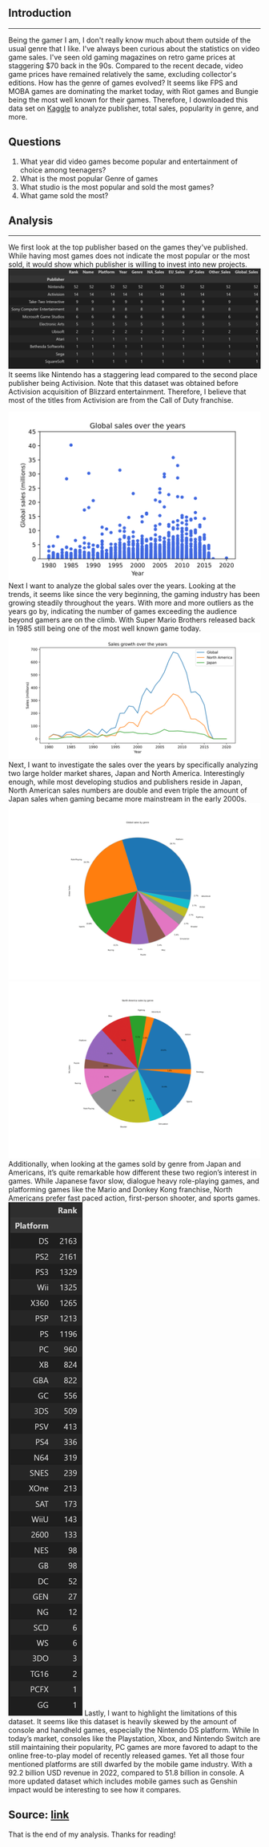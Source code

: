 ## Introduction
---
Being the gamer I am, I don't really know much about them outside of the usual genre that I like. I've always been curious about the statistics on video game sales. I've seen old gaming magazines on retro game prices at staggering $70 back in the 90s. Compared to the recent decade, video game prices have remained relatively the same, excluding collector's editions. How has the genre of games evolved? It seems like FPS and MOBA games are dominating the market today, with Riot games and Bungie being the most well known for their games. Therefore, I downloaded this data set on [Kaggle](https://kaggle.com) to analyze publisher, total sales, popularity in genre, and more.
## Questions
1. What year did video games become popular and entertainment of choice among teenagers?
2. What is the most popular Genre of games
3. What studio is the most popular and sold the most games?
4. What game sold the most?
## Analysis
---
We first look at the top publisher based on the games they've published. While having most games does not indicate the most popular or the most sold, it would show which publisher is willing to invest into new projects.
<img src="images/TopPublisher.png" alt="missing.png"> 
It seems like Nintendo has a staggering lead compared to the second place publisher being Activision. Note that this dataset was obtained before Activision acquisition of Blizzard entertainment. Therefore, I believe that most of the titles from Activision are from the Call of Duty franchise. 

<img src="images/GlobalSalePerYear-1.png" alt="missing.png"> 
Next I want to analyze the global sales over the years. Looking at the trends, it seems like since the very beginning, the gaming industry has been growing steadily throughout the years. With more and more outliers as the years go by, indicating the number of games exceeding the audience beyond gamers are on the climb. With Super Mario Brothers released back in 1985 still being one of the most well known game today. 

<img src="images/Growth-1.png" alt="missing.png"> 
Next, I want to investigate the sales over the years by specifically analyzing two large holder market shares, Japan and North America. Interestingly enough, while most developing studios and publishers reside in Japan, North American sales numbers are double and even triple the amount of Japan sales when gaming became more mainstream in the early 2000s.

<img src="images/globalbyGenre-1.png" alt="missing.png"> 
<img src="images/NAbyGenre-1.png" alt="missing.png"> 
Additionally, when looking at the games sold by genre from Japan and Americans, it’s quite remarkable how different these two region’s interest in games. While Japanese favor slow, dialogue heavy role-playing games, and platforming games like the Mario and Donkey Kong franchise, North Americans prefer fast paced action, first-person shooter, and sports games. 

<img src="images/Platform.png" alt="missing.png">
Lastly, I want to highlight the limitations of this dataset. It seems like this dataset is heavily skewed by the amount of console and handheld games, especially the Nintendo DS platform. While In today’s market, consoles like the Playstation, Xbox, and Nintendo Switch are still maintaining their popularity, PC games are more favored to adapt to the online free-to-play model of recently released games. Yet all those four mentioned platforms are still dwarfed by the mobile game industry. With a 92.2 billion USD revenue in 2022, compared to 51.8 billion in console. A more updated dataset which includes mobile games such as Genshin impact would be interesting to see how it compares. 

Source: [link](https://www.statista.com/statistics/292751/mobile-gaming-revenue-worldwide-device/#:~:text=In%202022%2C%20mobile%20games%20are,U.S.%20dollars%20in%20global%20revenue.)
---

That is the end of my analysis. 
Thanks for reading! 
